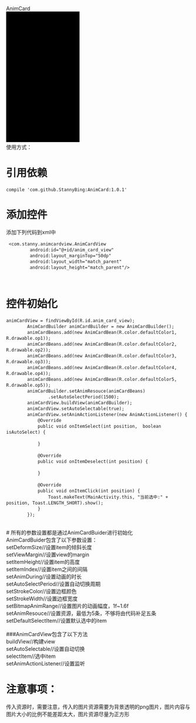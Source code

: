 AnimCard<br>
![示例](https://github.com/StannyBing/AnimCard/blob/master/demo.gif) <br>
使用方式：<br>
# 引用依赖<br>
```
compile 'com.github.StannyBing:AnimCard:1.0.1'
```

# 添加控件<br>
 添加下列代码到xml中<br>
```
 <com.stanny.animcardview.AnimCardView
         android:id="@+id/anim_card_view"
         android:layout_marginTop="50dp"
         android:layout_width="match_parent"
         android:layout_height="match_parent"/>
```
 <br>
 
 # 控件初始化<br>
 ```
 animCardView = findViewById(R.id.anim_card_view);
         AnimCardBuilder animCardBuilder = new AnimCardBuilder();
         animCardBeans.add(new AnimCardBean(R.color.defaultColor1, R.drawable.op1));
         animCardBeans.add(new AnimCardBean(R.color.defaultColor2, R.drawable.op2));
         animCardBeans.add(new AnimCardBean(R.color.defaultColor3, R.drawable.op3));
         animCardBeans.add(new AnimCardBean(R.color.defaultColor4, R.drawable.op4));
         animCardBeans.add(new AnimCardBean(R.color.defaultColor5, R.drawable.op5));
         animCardBuilder.setAnimResouce(animCardBeans)
                 .setAutoSelectPeriod(1500);
         animCardView.buildView(animCardBuilder);
         animCardView.setAutoSelectable(true);
         animCardView.setAnimActionListener(new AnimActionListener() {
             @Override
             public void onItemSelect(int position,  boolean isAutoSelect) {

             }

             @Override
             public void onItemDeselect(int position) {

             }

             @Override
             public void onItemClick(int position) {
                 Toast.makeText(MainActivity.this, "当前选中:" + position, Toast.LENGTH_SHORT).show();
             }
         });

```

 <br>
# 所有的参数设置都是通过AnimCardBuider进行初始化<br>
 AnimCardBuider包含了以下参数设置：<br>
 setDeformSize//设置item的倾斜长度<br>
 setViewMargin//设置view的margin<br>
 setItemHeight//设置item的高度<br>
 setItemIndex//设置item之间的间隔<br>
 setAnimDuring//设置动画的时长<br>
 setAutoSelectPeriod//设置自动切换周期<br>
 setStrokeColor//设置边框颜色<br>
 setStrokeWidth//设置边框宽度<br>
 setBitmapAnimRange//设置图片的动画幅度，1f~1.6f<br>
 setAnimResouce//设置资源，最低为5条，不够将由代码补足五条<br>
 setDefaultSelectItem//设置默认选中的item<br>

 <br>
 ###AnimCardView包含了以下方法<br>
 buildView//构建view<br>
 setAutoSelectable//设置自动切换<br>
 selectItem//选中item<br>
 setAnimActionListener//设置监听<br>
 
# 注意事项：<br>
 传入资源时，需要注意，传入的图片资源需要为背景透明的png图片，图片内容与图片大小的比例不能差距太大，图片资源尽量为正方形<br>
